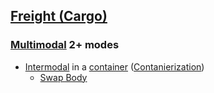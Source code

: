 ## [Freight (Cargo)](https://en.wikipedia.org/wiki/Cargo)		

### [Multimodal](https://en.wikipedia.org/wiki/Multimodal_transport) 2+ modes		

* [Intermodal](https://en.wikipedia.org/wiki/Intermodal_freight_transport) in a [container](https://en.wikipedia.org/wiki/Intermodal_container)		([Contanierization](https://en.wikipedia.org/wiki/Containerization))
  * [Swap Body](https://en.wikipedia.org/wiki/Swap_body)		
